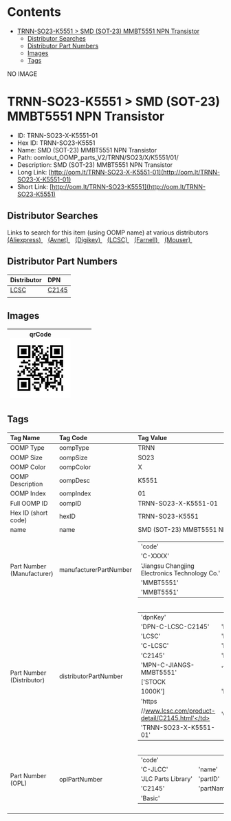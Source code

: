 



Contents
========

* [TRNN-SO23-K5551 > SMD (SOT-23) MMBT5551 NPN Transistor](#trnn-so23-k5551--smd-sot-23-mmbt5551-npn-transistor)
	* [Distributor Searches](#distributor-searches)
	* [Distributor Part Numbers](#distributor-part-numbers)
	* [Images](#images)
	* [Tags](#tags)
  
NO IMAGE  
# TRNN-SO23-K5551 > SMD (SOT-23) MMBT5551 NPN Transistor

- ID: TRNN-SO23-X-K5551-01
- Hex ID: TRNN-SO23-K5551
- Name: SMD (SOT-23) MMBT5551 NPN Transistor
- Path: oomlout_OOMP_parts_V2/TRNN/SO23/X/K5551/01/
- Description: SMD (SOT-23) MMBT5551 NPN Transistor
- Long Link: [http://oom.lt/TRNN-SO23-X-K5551-01](http://oom.lt/TRNN-SO23-X-K5551-01)
- Short Link: [http://oom.lt/TRNN-SO23-K5551](http://oom.lt/TRNN-SO23-K5551)

## Distributor Searches
  
Links to search for this item (using OOMP name) at various distributors  
[(Aliexpress) ](https://www.aliexpress.com/wholesale?SearchText=1117SMD+SOT-23+MMBT5551+NPN+Transistor)&nbsp;&nbsp;&nbsp;[(Avnet) ](https://www.avnet.com/shop/us/search/SMD+SOT-23+MMBT5551+NPN+Transistor)&nbsp;&nbsp;&nbsp;[(Digikey) ](https://www.digikey.co.uk/en/products/result?s=SMD+SOT-23+MMBT5551+NPN+Transistor)&nbsp;&nbsp;&nbsp;[(LCSC) ](https://www.lcsc.com/search?q=SMD+SOT-23+MMBT5551+NPN+Transistor)&nbsp;&nbsp;&nbsp;[(Farnell) ](https://uk.farnell.com/search?st=SMD+SOT-23+MMBT5551+NPN+Transistor)&nbsp;&nbsp;&nbsp;[(Mouser) ](https://www.mouser.com/c/?q=SMD+SOT-23+MMBT5551+NPN+Transistor)&nbsp;&nbsp;&nbsp;
## Distributor Part Numbers
  

|Distributor|DPN|
| :--- | :--- |
|[LCSC](https://www.lcsc.com/product-detail/C2145.html)|[C2145](https://www.lcsc.com/product-detail/C2145.html)|
|||

## Images
  

|qrCode<br>[![](https://raw.githubusercontent.com/oomlout/oomlout_OOMP_parts_V2/main/TRNN/SO23/X/K5551/01/qrCode_140.png)](https://github.com/oomlout/oomlout_OOMP_parts_V2/tree/main/TRNN/SO23/X/K5551/01/qrCode.png)||||
| :---: | :---: | :---: | :---: |

## Tags
  

|Tag Name|Tag Code|Tag Value|
| :--- | :--- | :--- |
|OOMP Type|oompType|TRNN|
|OOMP Size|oompSize|SO23|
|OOMP Color|oompColor|X|
|OOMP Description|oompDesc|K5551|
|OOMP Index|oompIndex|01|
|Full OOMP ID|oompID|TRNN-SO23-X-K5551-01|
|Hex ID (short code)|hexID|TRNN-SO23-K5551|
|name|name|SMD (SOT-23) MMBT5551 NPN Transistor|
|Part Number (Manufacturer)|manufacturerPartNumber|<table><tr><td>'code'</td></tr><tr><td> 'C-XXXX'</td><td> 'name'</td></tr><tr><td> 'Jiangsu Changjing Electronics Technology Co.'</td><td> 'partID'</td></tr><tr><td> 'MMBT5551'</td><td> 'partName'</td></tr><tr><td> 'MMBT5551'</td></tr></table>|
|Part Number (Distributor)|distributorPartNumber|<table><tr><td>'dpnKey'</td></tr><tr><td> 'DPN-C-LCSC-C2145'</td><td> 'DISTRIBUTOR'</td></tr><tr><td> 'LCSC'</td><td> 'DISTRCODE'</td></tr><tr><td> 'C-LCSC'</td><td> 'DPN'</td></tr><tr><td> 'C2145'</td><td> 'MPN'</td></tr><tr><td> 'MPN-C-JIANGS-MMBT5551'</td><td> 'TAGS'</td></tr><tr><td> ['STOCK</td></tr><tr><td>1000K']</td><td> 'LINK'</td></tr><tr><td> 'https</td></tr><tr><td>//www.lcsc.com/product-detail/C2145.html'</td><td> 'OOMPID'</td></tr><tr><td> 'TRNN-SO23-X-K5551-01'</td></tr></table>|
|Part Number (OPL)|oplPartNumber|<table><tr><td>'code'</td></tr><tr><td> 'C-JLCC'</td><td> 'name'</td></tr><tr><td> 'JLC Parts Library'</td><td> 'partID'</td></tr><tr><td> 'C2145'</td><td> 'partName'</td></tr><tr><td> 'Basic'</td></tr></table>|
||||
